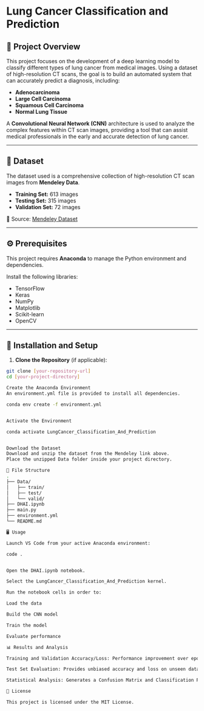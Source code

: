 # Lung Cancer Classification and Prediction

## 📌 Project Overview
This project focuses on the development of a deep learning model to classify different types of lung cancer from medical images. Using a dataset of high-resolution CT scans, the goal is to build an automated system that can accurately predict a diagnosis, including:

- **Adenocarcinoma**
- **Large Cell Carcinoma**
- **Squamous Cell Carcinoma**
- **Normal Lung Tissue**

A **Convolutional Neural Network (CNN)** architecture is used to analyze the complex features within CT scan images, providing a tool that can assist medical professionals in the early and accurate detection of lung cancer.

---

## 📂 Dataset
The dataset used is a comprehensive collection of high-resolution CT scan images from **Mendeley Data**.

- **Training Set:** 613 images  
- **Testing Set:** 315 images  
- **Validation Set:** 72 images  

🔗 Source: [Mendeley Dataset](https://data.mendeley.com/datasets/bncfhxbzrv/1)

---

## ⚙️ Prerequisites
This project requires **Anaconda** to manage the Python environment and dependencies.

Install the following libraries:
- TensorFlow  
- Keras  
- NumPy  
- Matplotlib  
- Scikit-learn  
- OpenCV  

---

## 🚀 Installation and Setup

1. **Clone the Repository** (if applicable):

```bash
git clone [your-repository-url]
cd [your-project-directory]

Create the Anaconda Environment
An environment.yml file is provided to install all dependencies.

conda env create -f environment.yml


Activate the Environment

conda activate LungCancer_Classification_And_Prediction


Download the Dataset
Download and unzip the dataset from the Mendeley link above.
Place the unzipped Data folder inside your project directory.

📁 File Structure
.
├── Data/
│   ├── train/
│   ├── test/
│   └── valid/
├── DHAI.ipynb
├── main.py
├── environment.yml
└── README.md

🖥️ Usage

Launch VS Code from your active Anaconda environment:

code .


Open the DHAI.ipynb notebook.

Select the LungCancer_Classification_And_Prediction kernel.

Run the notebook cells in order to:

Load the data

Build the CNN model

Train the model

Evaluate performance

📊 Results and Analysis

Training and Validation Accuracy/Loss: Performance improvement over epochs is tracked.

Test Set Evaluation: Provides unbiased accuracy and loss on unseen data.

Statistical Analysis: Generates a Confusion Matrix and Classification Report (Precision, Recall, F1-Score) to evaluate predictive capability across all classes.

📜 License

This project is licensed under the MIT License.
